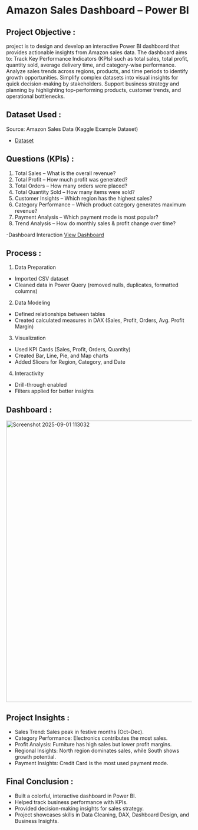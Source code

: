 # Amazon Sales Dashboard – Power BI
## Project Objective :
project is to design and develop an interactive Power BI dashboard that provides actionable insights from Amazon sales data. The dashboard aims to:
Track Key Performance Indicators (KPIs) such as total sales, total profit, quantity sold, average delivery time, and category-wise performance.
Analyze sales trends across regions, products, and time periods to identify growth opportunities.
Simplify complex datasets into visual insights for quick decision-making by stakeholders.
Support business strategy and planning by highlighting top-performing products, customer trends, and operational bottlenecks.
## Dataset Used :
Source: Amazon Sales Data (Kaggle Example Dataset)
- <a href = "https://github.com/Swamy12S/Amazon-Sales-Dashboard-using-Power-BI/blob/main/amazon_sales_data%202025.csv"> Dataset</a>
## Questions (KPIs) :
1. Total Sales – What is the overall revenue?
2. Total Profit – How much profit was generated?
3. Total Orders – How many orders were placed?
4. Total Quantity Sold – How many items were sold?
5. Customer Insights – Which region has the highest sales?
6. Category Performance – Which product category generates maximum revenue?
7. Payment Analysis – Which payment mode is most popular?
8. Trend Analysis – How do monthly sales & profit change over time?

-Dashboard Interaction <a href =  "https://github.com/Swamy12S/Amazon-Sales-Dashboard-using-Power-BI/blob/main/Screenshot%202025-09-01%20113032.png"> View Dashboard</a>

## Process :
1. Data Preparation
- Imported CSV dataset
- Cleaned data in Power Query (removed nulls, duplicates, formatted columns)

2. Data Modeling
- Defined relationships between tables
- Created calculated measures in DAX (Sales, Profit, Orders, Avg. Profit Margin)

3. Visualization
- Used KPI Cards (Sales, Profit, Orders, Quantity)
- Created Bar, Line, Pie, and Map charts
- Added Slicers for Region, Category, and Date

4. Interactivity
- Drill-through enabled
- Filters applied for better insights
## Dashboard :
<img width="1372" height="764" alt="Screenshot 2025-09-01 113032" src="https://github.com/user-attachments/assets/e945c2c3-36f7-44af-91c6-c1af8e220ede" />

## Project Insights :
- Sales Trend: Sales peak in festive months (Oct–Dec).
- Category Performance: Electronics contributes the most sales.
- Profit Analysis: Furniture has high sales but lower profit margins.
- Regional Insights: North region dominates sales, while South shows growth potential.
- Payment Insights: Credit Card is the most used payment mode.
## Final Conclusion :
- Built a colorful, interactive dashboard in Power BI.
- Helped track business performance with KPIs.
- Provided decision-making insights for sales strategy.
- Project showcases skills in Data Cleaning, DAX, Dashboard Design, and Business Insights.




